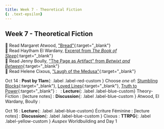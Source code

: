 ```yaml
---
title: Week 7 - Theoretical Fiction
{: .text-epsilon}
---
```


## Week 7 - Theoretical Fiction

📖 Read Margaret Atwood, ["Bread"](/ws297y/assets/pdfs/atwood_bread.pdf){:target="_blank"}   
📖 Read Haytham El Wardany, [Excerpt from *The Book of Sleep*](/ws297y/assets/pdfs/el_wardany_book_of_sleep.pdf){:target="_blank"}   
📖 Read Jenny Boully, ["The Page as Artifact" from *Betwixt and Between*](/ws297y/assets/pdfs/boully_page_as_artifact.pdf){:target="_blank"}   
📖 Read Helene Cixous, ["Laugh of the Medusa"](/ws297y/assets/pdfs/cixous_laugh_of_medusa.pdf){:target="_blank"}   

Oct 14
: **Post by 11am**{: .label .label-red-custom } Choose *one* of: [Stumbling Blocks](https://visforvali.github.io/ws297y/prompts/#stumbling-blocks){:target="_blank"}, [Loved Lines](https://visforvali.github.io/ws297y/prompts/#loved-lines){:target="_blank"}, [Truth to Power](https://visforvali.github.io/ws297y/prompts/#truth-to-power){:target="_blank"}
  : &nbsp;
: **Lecture**{: .label .label-blue-custom} Theory-Fiction
  : [lecture notes]
: **Discussion**{: .label .label-blue-custom } Atwood, El Wardany, Boully
  : &nbsp;
  
Oct 16
: **Lecture**{: .label .label-blue-custom} Écriture Féminine
  : [lecture notes]
: **Discussion**{: .label .label-blue-custom } Cixous
: **TTRPG**{: .label .label-yellow-custom } *Auspex* Worldbuilding and Day 1